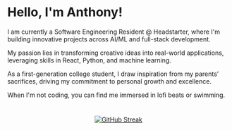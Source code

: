 # Hello, I'm Anthony!

I am currently a Software Engineering Resident @ Headstarter, where I'm building innovative projects across AI/ML and full-stack development. 

My passion lies in transforming creative ideas into real-world applications, leveraging skills in React, Python, and machine learning. 

As a first-generation college student, I draw inspiration from my parents’ sacrifices, driving my commitment to personal growth and excellence. 

When I'm not coding, you can find me immersed in lofi beats or swimming.
#
<p align="center">
    <a href="https://git.io/streak-stats"><img src="https://streak-stats.demolab.com?user=anbguye&theme=tokyonight-duo&hide_border=true&date_format=n%2Fj%5B%2FY%5D" alt="GitHub Streak" /></a>
</p>
  
 
 
